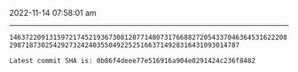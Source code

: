 2022-11-14 07:58:01 am

---

`14637220913159721745219367308120771480731766882720543370463645316222082987187302542927324240355049225251663714928316431093014787`

`Latest commit SHA is: 0b86f4deee77e516916a904e0291424c236f8482 `
